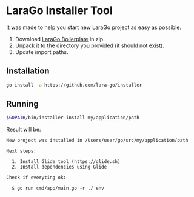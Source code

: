 # LaraGo Installer Tool

It was made to help you start new LaraGo project as easy as possible.

1. Download [LaraGo Boilerplate](https://github.com/lara-go/boilerplate) in zip.
1. Unpack it to the directory you provided (it should not exist).
1. Update import paths.

## Installation

```bash
go install -a https://github.com/lara-go/installer
```

## Running

```bash
$GOPATH/bin/installer install my/application/path
```

Result will be:
```
New project was installed in /Users/user/go/src/my/application/path

Next steps:

  1. Install Glide tool (https://glide.sh)
  2. Install dependencies using Glide

Check if everyting ok:

  $ go run cmd/app/main.go -r ./ env
```
